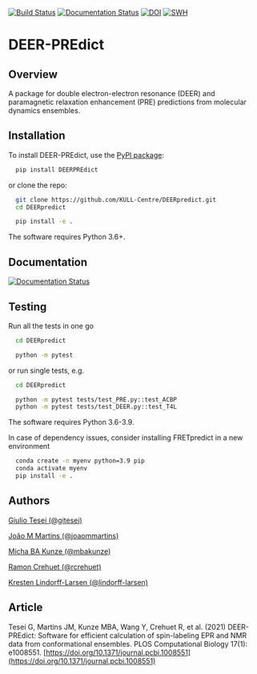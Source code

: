 [![Build Status](https://app.travis-ci.com/KULL-Centre/DEERpredict.svg?branch=main)](https://app.travis-ci.com/KULL-Centre/DEERpredict)
[![Documentation Status](https://readthedocs.org/projects/deerpredict/badge/?version=latest)](https://deerpredict.readthedocs.io)
[![DOI](https://zenodo.org/badge/217526987.svg)](https://zenodo.org/badge/latestdoi/217526987)
[![SWH](https://archive.softwareheritage.org/badge/origin/https://github.com/KULL-Centre/DEERpredict/)](https://archive.softwareheritage.org/browse/origin/?origin_url=https://github.com/KULL-Centre/DEERpredict)

DEER-PREdict
===========

Overview
--------

A package for double electron-electron resonance (DEER) and paramagnetic relaxation enhancement (PRE) predictions from molecular dynamics ensembles.

Installation
------------

To install DEER-PREdict, use the [PyPI package](https://pypi.org/project/DEERPREdict):

```bash
  pip install DEERPREdict
```

or clone the repo:

```bash
  git clone https://github.com/KULL-Centre/DEERpredict.git
  cd DEERpredict

  pip install -e . 
```

The software requires Python 3.6+.
    
Documentation
-------------

[![Documentation Status](https://readthedocs.org/projects/deerpredict/badge/?version=latest&style=for-the-badge)](https://deerpredict.readthedocs.io)


Testing
-------

Run all the tests in one go

```bash
  cd DEERpredict

  python -m pytest
```
or run single tests, e.g.

```bash
  cd DEERpredict

  python -m pytest tests/test_PRE.py::test_ACBP
  python -m pytest tests/test_DEER.py::test_T4L
```

The software requires Python 3.6-3.9.

In case of dependency issues, consider installing FRETpredict in a new environment

```bash
  conda create -n myenv python=3.9 pip
  conda activate myenv
  pip install -e .
```

Authors
-------------

[Giulio Tesei (@gitesei)](https://github.com/gitesei)

[João M Martins (@joaommartins)](https://github.com/joaommartins)

[Micha BA Kunze (@mbakunze)](https://github.com/mbakunze)

[Ramon Crehuet (@rcrehuet)](https://github.com/rcrehuet)

[Kresten Lindorff-Larsen (@lindorff-larsen)](https://github.com/lindorff-larsen)


Article
-------------

Tesei G, Martins JM, Kunze MBA, Wang Y, Crehuet R, et al. (2021) 
DEER-PREdict: Software for efficient calculation of spin-labeling EPR and NMR data from conformational ensembles. 
PLOS Computational Biology 17(1): e1008551. [https://doi.org/10.1371/journal.pcbi.1008551](https://doi.org/10.1371/journal.pcbi.1008551)
